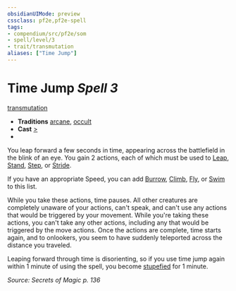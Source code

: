```yaml
---
obsidianUIMode: preview
cssclass: pf2e,pf2e-spell
tags:
- compendium/src/pf2e/som
- spell/level/3
- trait/transmutation
aliases: ["Time Jump"]
---
```

# Time Jump *Spell 3*   
[transmutation](transmutation.md "Transmutation School Trait")  

- **Traditions** [arcane](arcane.md "Arcane Tradition Trait"), [occult](occult.md "Occult Tradition Trait")
- **Cast** [>](chapter-9-playing-the-game.md#Actions "Single Action") 
- 

You leap forward a few seconds in time, appearing across the battlefield in the blink of an eye. You gain 2 actions, each of which must be used to [Leap](leap.md), [Stand](stand.md), [Step](step.md), or [Stride](stride.md).

If you have an appropriate Speed, you can add [Burrow](burrow.md), [Climb](climb.md), [Fly](Reference/Rules/Actions/fly.md), or [Swim](swim.md) to this list.

While you take these actions, time pauses. All other creatures are completely unaware of your actions, can't speak, and can't use any actions that would be triggered by your movement. While you're taking these actions, you can't take any other actions, including any that would be triggered by the move actions. Once the actions are complete, time starts again, and to onlookers, you seem to have suddenly teleported across the distance you traveled.

Leaping forward through time is disorienting, so if you use time jump again within 1 minute of using the spell, you become [stupefied](conditions.md#Stupefied) for 1 minute.

*Source: Secrets of Magic p. 136*